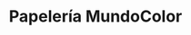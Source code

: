 ---
title: "Papelería MundoColor"
url: /bucaramanga/papeleria-mundocolor/
shop: material de oficina
---